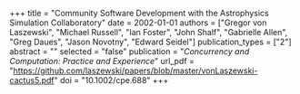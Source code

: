 +++
title = "Community Software Development with the Astrophysics Simulation Collaboratory"
date = 2002-01-01
authors = ["Gregor von Laszewski", "Michael Russell", "Ian Foster", "John Shalf", "Gabrielle Allen", "Greg Daues", "Jason Novotny", "Edward Seidel"]
publication_types = ["2"]
abstract = ""
selected = "false"
publication = "*Concurrency and Computation: Practice and Experience*"
url_pdf = "https://github.com/laszewski/papers/blob/master/vonLaszewski-cactus5.pdf"
doi = "10.1002/cpe.688"
+++

